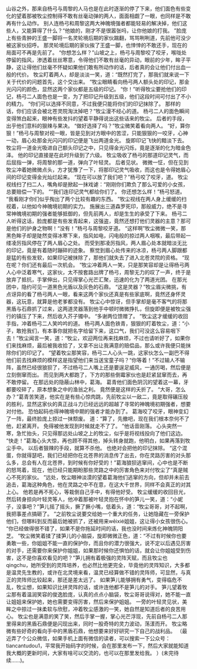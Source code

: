 山谷之外，那来自杨弓与周黎的人马也是在此时逐渐的停了下来，他们面色有些变化的望着那被牧尘控制得不敢有丝毫动弹的两人，面面相觑了一眼，也同样是不敢再有什么动作。
别人连杨弓和周黎这两大神魄境强者都能轻易的解决掉，他们这些人，又能算得了什么？“他娘的，刚才不是很嚣张吗，让你他娘的打我。
”脸庞上有些青肿的王盛一脚将一名灵轮境后期的家伙踹翻，骂骂咧咧道，先前他可没少被这家伙招呼。
那灵轮境后期的家伙挨了王盛一脚，也悻悻的不敢还手，现在的局面可不再是先前了。
“你想怎么样？”山坡之上，杨弓与周黎咬了咬牙，喉咙处停留的指风，渗透着丝丝寒意，令得他们不敢有丝毫的异动，眼前的少年，眸子平静，这让得他们丝毫不怀疑如果他们敢有所动作的话，后者真的会让他们付出血一般的代价。
牧尘盯着两人，却是淡淡一笑，道：“既然打完了，那我们就来说一下关于代价的问题首先，这个交出来。
”牧尘眼睛看向杨弓两人额头处的印记，那金光闪闪的颜色，显然这两个家伙都是五级的印记。
“你！”听得牧尘要抢他们的印记，杨弓二人面色也是一变，为了把印记升级到五级，他们这段时间可付出了不小的精力。
“你们可以选择不同意，不过我便只能将你们的印记抹除了。
那样的话，你们应该会被北苍灵院淘汰掉吧？”牧尘漫不经心的道。
杨弓二人的面色瞬间变得煞白起来，眼神有些发抖的望着平静得说出这些话来的牧尘。
后者的手段，出乎他们意料的狠辣与果决。
“做好选择了吗？”牧尘微笑着看向两人。
“好，算你狠！”杨弓与周黎对视一眼，皆是见到对方眼中的苦涩，只能狠狠的一咬牙，心神一动，眉心处那金光闪闪的印记便是飞出两道金光。
旋即印记飞快的黯淡下去。
牧尘将一道金光吸进自己额头印记之中，只见得金光闪烁，竟是逐渐的化为暗金色泽。
他的印记直接是在此时升级到了六级。
牧尘吸收了杨弓的那道印记灵气，而后屈指一弹，将周黎的那一道，弹向了叶轻灵。
后者见状。
微微一怔，但在见到牧尘冲着她微微点头，方才犹豫了一下，将那印记灵气吸收，而这也是令得她眉心间的印记变得金光灿烂起来。
“现在可以放了我们吧？”杨弓咬了咬牙，道。
牧尘视线扫了扫二人，嘴角却是掀起一抹戏谑：“刚刚你们欺负了那么可爱的小女孩，总要赔偿一下的。
”“我们连印记灵气都给你们了。
你还想怎么样！”杨弓怒道。
“我看刚才你们似乎掏出了两个比较有趣的东西。
”牧尘视线在两人身上缓缓的扫视着，以他如今神魄境初期的实力。
施展出三道森罗死印，那般威力，绝不是寻常神魄境初期的强者能够抵御的，但先前两人，却是生生的承受了下来。
杨弓二人听得这话，脸庞都是有些发青起来，这强盗，竟然还想打他们灵器的主意？那可是他们的护身之物啊！“没有！”杨弓与周黎咬牙道。
“这样啊”牧尘微微一笑，那黑色眸子却是陡然变得冰寒下来，指风如电，闪电般的掠过两人咽喉，最后带起一缕凌厉指风停在了两人眉心之处。
而受到那凌厉指风，两人眉心处本就暗淡无比的印记，竟是有着随时蹦碎的迹象。
察觉到眉心处传来的冰凉，杨弓两人脚跟都是猛的有些发软，如果印记被抹除了，那他们就失去了进入北苍灵院的资格。
“现在呢？你们还有最后一次机会。
”牧尘冲着两人一笑，只是那笑容却是让得杨弓两人心中泛着寒气，这家伙，太不按套路出牌了杨弓，周黎无力的叹了一声，终于是放弃了抵抗，手掌伸出，只见得掌心光芒汇聚，迅速的化为了两道光团。
在那光团中，隐约可见一道黑色光盾以及灰色的石鼎。
“这是灵器？”牧尘眉尖微挑，有点讶异的看了杨弓两人一眼，看来这两个家伙还真是有些家底啊，竟然还身怀灵器，这玩意，就算是他老爹都没有。
牧尘心中惊讶，但手掌却是毫不客气的将那黑盾与石鼎抓了过来，这两道灵器落到他手中顿时微微挣扎，但旋即便是被牧尘强行的镇压了下来，然后收入芥子镯中。
“多谢两位馈赠了。
”牧尘这才缓缓的收回手指，冲着杨弓二人笑吟吟的道。
杨弓两人面色铁青，狠狠的盯着牧尘，道：“小子，敢抢我们，有本事你就把名字给留下来，这口气，我们可没这么容易咽下去！”牧尘闻言一笑，道：“牧尘，欢迎两位再来找麻烦，不过也请听好了，如果你们来找麻烦，最后被我收拾了，又拿不出让我满意的赔偿品，那么或许我便只能抹除你们的印记了。
”望着牧尘那笑容，杨弓二人心头一跳，这家伙怎么一副巴不得他们前去找麻烦的模样这是指望他们来当送宝童子吗？“你等着！”不过输人不输阵，虽然已经很狼狈了，不过杨弓二人嘴上还是要逞足威风，一通厉喝，然后便是立刻倒窜而出。
而见到两大都跑了，下方的那些倒霉家伙也是赶紧鼠窜而去，再不敢停留。
在那远处的隐蔽山林中，葛海。
葛青他们面色阴沉的望着这一幕，牙都要咬碎了，原本想象之中的渔翁之利。
竟然便是这样的夭折了。
“大哥，怎么办？”葛青苦笑道，他实在是有些心惊肉跳，先前牧尘以一敌二，竟是取得碾压般的胜利，显然这家伙的真正战斗力已经远远的超越了寻常的神魄境初期强者，想要对付他。
恐怕起码也得神魄境中期的强者才能办到了。
葛海咬了咬牙，眼神变幻了一阵，最终脸庞上掠过一抹颓废。
道：“算了，先撤吧，现在我们根本奈何不了他，赶紧离开。
免得被他发现到时候就走不了了。
”他话音刚落。
心头突然一寒，急忙抬头，只见得那远处山坡之上的牧尘，似乎是将视线投向了他们这边。
“快走！”葛海心头大惊，再也顾不得其他，掉头转身就跑，他明白，如果再落到牧尘手中。
以后者狠辣的手段，就算不杀他。
也绝对会把他的印记抹除。
“这个混蛋，你就得瑟吧，我们已经把你在北苍界的消息传了出去，你在灵路厉害的对头那么多，总会有人在北苍界，到时候有你好受的！”葛海狼狈逃窜间，心中也是不断的怒骂着，现在，他已经只能期盼那些灵路之中的厉害角色来对付牧尘了“真是贼心不死的家伙。
”远处，牧尘眼神淡漠的望着葛海他们逃窜的方向，但却并未前去追击，葛海这种角色，他在灵路之中不在意，在这大千世界，同样不会真正的对其上心。
他若是再不死心，等栽倒自己手中，有得他好受。
牧尘缓缓的收回目光，然后转身掠向叶轻灵等人，他冲着那被叶轻灵抱在怀中的笋儿一笑，道：“小妮子，没事吧？”笋儿摇了摇头，撅了撅小嘴，低着头，道：“牧尘哥哥，对不起啊，我把事差点搞砸了。
”之前牧尘说要交给她一个重大的任务，让她隐藏在一旁保护他们，但哪料到反而最后她被抓了，还被用来wēixié姐姐，这让得小女孩很伤心。
“你已经做得很不错了，如果不是你拖延时间的话，我也没时间来炼化神魄阴阳芝。
”牧尘微笑着揉了揉笋儿的小脑袋，旋即微微正色，道：“不过有时候你也要勇敢一些，你姐姐不能一直的保护你，而且你的潜力很强大，说不定以后遇见厉害的对手，还需要你来保护你姐姐，如果那时候你还惧怕的话，就会让你姐姐受到伤害，这不是你喜欢看见的吧？”笋儿拥有着极强的灵阵天赋，而且牧尘也qingchu，她所受到的灵阵培养，也必然比他更完全，毕竟他的灵阵知识，大多都是温灵先生教的，或许在北灵境来看，温灵已经算做不错的灵阵师，可显然，与真正的灵阵师比较起来，那还是差太远了。
如果笋儿能够拥有勇气，变得临危不乱，牧尘想，如果知识比拼灵阵的话，或许连他都不是笋儿的对手。
笋儿望着牧尘那有着温润笑容的俊逸脸庞，认真的点点小脑袋，牧尘哥哥说得对，她不能一直让姐姐来保护她，她也需要变得厉害，然后来保护姐姐。
一旁的叶轻灵见状，美眸之中掠过一抹柔软与欣慰，冲着牧尘感激的一笑，她自然是知道后者的良苦用心。
牧尘也是满意的笑了笑，然后手掌一握，掌心光芒浮现，先前自杨弓二人那里得来的黑盾石鼎便是闪现出来，同时一股奇特的灵力波动，荡漾而开。
牧尘略微有些好奇的看向手中的黑盾石鼎，他想要来好好研究一下自己的战利品。
（最近弄了个公众微信，如果手机上面有微信的读者，可以搜索一下公众号：tiancantudou1，平常我开始码字的时候，会在那里发布一下，然后大家就能知道我大概的更新时间，大家有啥可以交流的，也可以在那里发给我。
）(未完待续……)。
